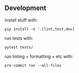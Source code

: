 ## Development

install stuff with:

`pip install -e '.[lint,test,dev]`

run tests with:

`pytest tests/`

run linting + formatting + etc with:

`pre-commit run --all-files`
